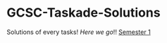 # GCSC-Taskade-Solutions
Solutions of every tasks! _Here we go_!!
[Semester 1](https://github.com/Sahrin-Tahiyat-Choudhury/GCSC-Taskade-Solutions/blob/27bba1d167639ab1297d2f3ef2f3a5758d4320fb/Semester%201)
